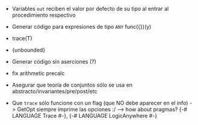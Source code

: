 - Variables `out` reciben el valor por defecto de su tipo al entrar al procedimiento respectivo

- Generar código para expresiones de tipo `ANY`
    func({})(y)

- trace(T)

- {unbounded}

- Generar código sin aserciones (?)

- fix arithmetic precalc


- Asegurar que teoría de conjuntos sólo se usa en abstracto/invariantes/pre/post/etc

- Que `trace` sólo funcione con un flag (que NO debe aparecer en el info) -> GetOpt siempre imprime las opciones :/
  --> how about pragmas? {-# LANGUAGE Trace #-}, {-# LANGUAGE LogicAnywhere #-}
